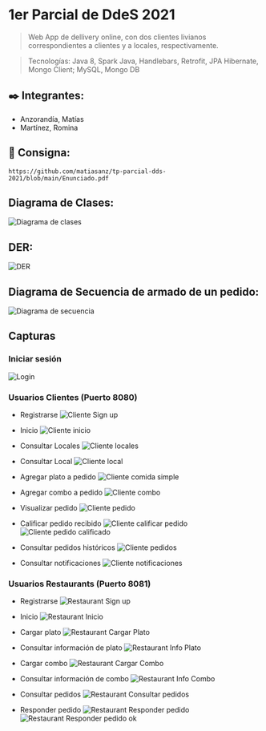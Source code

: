 # 1er Parcial de DdeS 2021

> Web App de dellivery online, con dos clientes livianos
correspondientes a clientes y a locales, respectivamente.

> Tecnologías: Java 8, Spark Java, Handlebars, Retrofit, JPA Hibernate, 
Mongo Client; MySQL, Mongo DB

## ✒️ Integrantes:  
* Anzorandía, Matías
* Martínez, Romina

## 📌 Consigna: 
    https://github.com/matiasanz/tp-parcial-dds-2021/blob/main/Enunciado.pdf


## Diagrama de Clases: 
  ![Diagrama de clases](/MISC/Diagramas/DC.png)

## DER: 
  ![DER](/MISC/Diagramas/DER.png)

## Diagrama de Secuencia de armado de un pedido: 
  ![Diagrama de secuencia](/MISC/Diagramas/DS-Creacion-Pedido.png)


## Capturas

### Iniciar sesión
  ![Login](/MISC/Capturas/login.png)  

### Usuarios Clientes (Puerto 8080)
  - Registrarse
  ![Cliente Sign up](/MISC/Capturas/cliente--signup.png)  

  - Inicio
  ![Cliente inicio](/MISC/Capturas/cliente--home)

  - Consultar Locales
  ![Cliente locales](/MISC/Capturas/cliente--locales)

  - Consultar Local
  ![Cliente local](/MISC/Capturas/cliente--local)

  - Agregar plato a pedido
  ![Cliente comida simple](/MISC/Capturas/) 

  - Agregar combo a pedido
  ![Cliente combo](/MISC/Capturas/cliente--local--combo.png)

  - Visualizar pedido
  ![Cliente pedido](/MISC/Capturas/cliente--pedido.png)

  -  Calificar pedido recibido
  ![Cliente calificar pedido](/MISC/Capturas/cliente--calificar-pedido.png)
  ![Cliente pedido calificado](/MISC/Capturas/cliente--pedido-calificado.png.png)

  - Consultar pedidos históricos
  ![Cliente pedidos](/MISC/Capturas/cliente--pedidos.png)

  - Consultar notificaciones
  ![Cliente notificaciones](/MISC/Capturas/cliente--notificaciones.png)

### Usuarios Restaurants (Puerto 8081)
 - Registrarse
  ![Restaurant Sign up](/MISC/Capturas/restaurant--signup.png)  

 - Inicio
 ![Restaurant Inicio](/MISC/Capturas/restaurant--home.png)

 - Cargar plato
 ![Restaurant Cargar Plato](/MISC/Capturas/restaurant--crear-plato.png)

 - Consultar información de plato
 ![Restaurant Info Plato](/MISC/Capturas/restaurant--consultar-plato.png)

 - Cargar combo
 ![Restaurant Cargar Combo](/MISC/Capturas/restaurant--crear-combo.png)

 - Consultar información de combo
 ![Restaurant Info Combo](/MISC/Capturas/restaurant--consultar-combo.png)

 - Consultar pedidos
 ![Restaurant Consultar pedidos](/MISC/Capturas/restaurant--pedidos.png)

 - Responder pedido
 ![Restaurant Responder pedido](/MISC/Capturas/restaurant--pedido.png)
 ![Restaurant Responder pedido ok](/MISC/Capturas/restaurant--pedido-ok.png)
